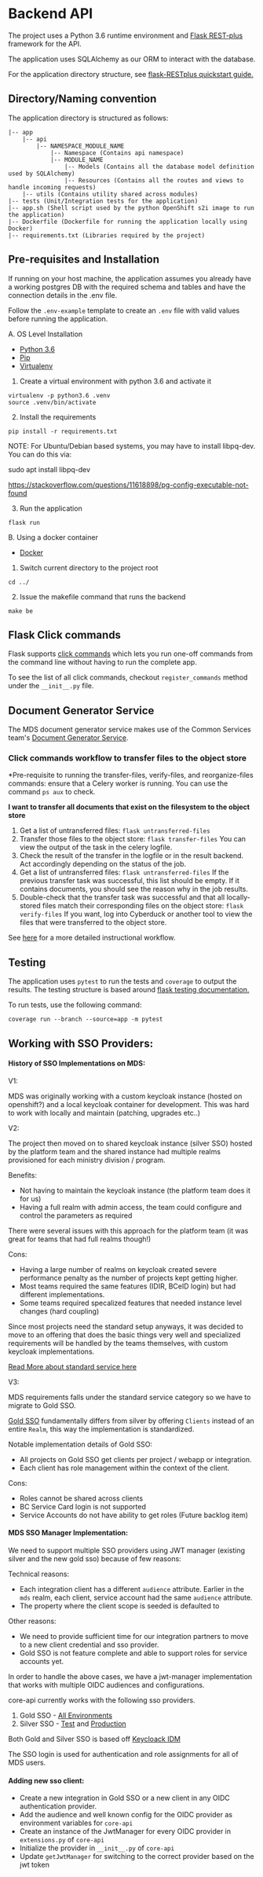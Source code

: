 # Backend API

The project uses a Python 3.6 runtime environment and [Flask
REST-plus](https://flask-restplus.readthedocs.io/en/stable/) framework for the
API.

The application uses SQLAlchemy as our ORM to interact with the database.

For the application directory structure, see [flask-RESTplus quickstart
guide.](https://flask-restplus.readthedocs.io/en/stable/quickstart.html)

## Directory/Naming convention

The application directory is structured as follows:

```
|-- app
    |-- api
        |-- NAMESPACE_MODULE_NAME
            |-- Namespace (Contains api namespace)
            |-- MODULE_NAME
                |-- Models (Contains all the database model definition used by SQLAlchemy)
                |-- Resources (Contains all the routes and views to handle incoming requests)
    |-- utils (Contains utility shared across modules)
|-- tests (Unit/Integration tests for the application)
|-- app.sh (Shell script used by the python OpenShift s2i image to run the application)
|-- Dockerfile (Dockerfile for running the application locally using Docker)
|-- requirements.txt (Libraries required by the project)
```

## Pre-requisites and Installation

If running on your host machine, the application assumes you already have a
working postgres DB with the required schema and tables and have the connection
details in the .env file.

Follow the `.env-example` template to create an `.env` file with valid values
before running the application.

A. OS Level Installation

- [Python 3.6](https://www.python.org/downloads/release/python-360/)
- [Pip](https://pypi.org/project/pip/)
- [Virtualenv](https://virtualenv.pypa.io/en/stable/)

1. Create a virtual environment with python 3.6 and activate it

```
virtualenv -p python3.6 .venv
source .venv/bin/activate
```

2. Install the requirements

```
pip install -r requirements.txt
```

NOTE: For Ubuntu/Debian based systems, you may have to install libpq-dev. You can do this via:

sudo apt install libpq-dev

https://stackoverflow.com/questions/11618898/pg-config-executable-not-found

3. Run the application

```
flask run
```

B. Using a docker container

- [Docker](https://www.docker.com/)

1. Switch current directory to the project root

```
cd ../
```

2. Issue the makefile command that runs the backend

```
make be
```

## Flask Click commands

Flask supports [click commands](http://flask.pocoo.org/docs/1.0/cli/) which
lets you run one-off commands from the command line without having to run the
complete app.

To see the list of all click commands, checkout `register_commands` method
under the `__init__.py` file.

## Document Generator Service

The MDS document generator service makes use of the Common Services team's [Document Generator Service](https://github.com/bcgov/common-services-team-library/tree/master/images/doc-gen-api/app).

### Click commands workflow to transfer files to the object store

\*Pre-requisite to running the transfer-files, verify-files, and reorganize-files commands: ensure that a Celery worker is running. You can use the command `ps aux` to check.

**I want to transfer all documents that exist on the filesystem to the object store**

1.  Get a list of untransferred files:
    `flask untransferred-files`
2.  Transfer those files to the object store:
    `flask transfer-files`
    You can view the output of the task in the celery logfile.
3.  Check the result of the transfer in the logfile or in the result backend. Act accordingly depending on the status of the job.
4.  Get a list of untransferred files:
    `flask untransferred-files`
    If the previous transfer task was successful, this list should be empty. If it contains documents, you should see the reason why in the job results.
5.  Double-check that the transfer task was successful and that all locally-stored files match their corresponding files on the object store:
    `flask verify-files`
    If you want, log into Cyberduck or another tool to view the files that were transferred to the object store.

See [here](https://github.com/bcgov/mds/pull/1380/) for a more detailed instructional workflow.

## Testing

The application uses `pytest` to run the tests and `coverage` to output the
results. The testing structure is based around [flask testing
documentation.](http://flask.pocoo.org/docs/1.0/testing/)

To run tests, use the following command:

```
coverage run --branch --source=app -m pytest
```

## Working with SSO Providers:

#### History of SSO Implementations on MDS:

V1:

MDS was originally working with a custom keycloak instance (hosted on openshift?) and a local keycloak container for development. This was hard to work with locally and maintain (patching, upgrades etc..)

V2:

The project then moved on to shared keycloak instance (silver SSO) hosted by the platform team and the shared instance had multiple realms provisioned for each ministry division / program.

Benefits:

- Not having to maintain the keycloak instance (the platform team does it for us)
- Having a full realm with admin access, the team could configure and control the parameters as required

There were several issues with this approach for the platform team (it was great for teams that had full realms though!)

Cons:

- Having a large number of realms on keycloak created severe performance penalty as the number of projects kept getting higher.
- Most teams required the same features (IDIR, BCeID login) but had different implementations.
- Some teams required specalized features that needed instance level changes (hard coupling)

Since most projects need the standard setup anyways, it was decided to move to an offering that does the basic things very well and specialized requirements will be handled by the teams themselves, with custom keycloak implementations.

[Read More about standard service here](https://github.com/bcgov/sso-keycloak/wiki#standard-service)

V3:

MDS requirements falls under the standard service category so we have to migrate to Gold SSO.

[Gold SSO](https://bcgov.github.io/sso-requests) fundamentally differs from silver by offering `Clients` instead of an entire `Realm`, this way the implementation is standardized.

Notable implementation details of Gold SSO:

- All projects on Gold SSO get clients per project / webapp or integration.
- Each client has role management within the context of the client.

Cons:

- Roles cannot be shared across clients
- BC Service Card login is not supported
- Service Accounts do not have ability to get roles (Future backlog item)

#### MDS SSO Manager Implementation:

We need to support multiple SSO providers using JWT manager (existing silver and the new gold sso) because of few reasons:

Technical reasons:

- Each integration client has a different `audience` attribute. Earlier in the `mds` realm, each client, service account had the same `audience` attribute.
- The property where the client scope is seeded is defaulted to

Other reasons:

- We need to provide sufficient time for our integration partners to move to a new client credential and sso provider.
- Gold SSO is not feature complete and able to support roles for service accounts yet.

In order to handle the above cases, we have a jwt-manager implementation that works with multiple OIDC audiences and configurations.

core-api currently works with the following sso providers.

1. Gold SSO - [All Environments](https://bcgov.github.io/sso-requests/my-dashboard/integrations)
2. Silver SSO - [Test](https://test.oidc.gov.bc.ca/auth/admin/mds/console/#/realms/mds) and [Production](https://oidc.gov.bc.ca/auth/admin/mds/console/#/realms/mds)

Both Gold and Silver SSO is based off [Keycloack IDM](https://www.keycloak.org/)

The SSO login is used for authentication and role assignments for all of MDS users.

#### Adding new sso client:

- Create a new integration in Gold SSO or a new client in any OIDC authentication provider.
- Add the audience and well known config for the OIDC provider as environment variables for `core-api`
- Create an instance of the JwtManager for every OIDC provider in `extensions.py` of `core-api`
- Initialize the provider in `__init__.py` of `core-api`
- Update `getJwtManager` for switching to the correct provider based on the jwt token
